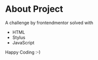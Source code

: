 # About Project

A challenge by frontendmentor solved with
- HTML
- Stylus
- JavaScript

Happy Coding :-)